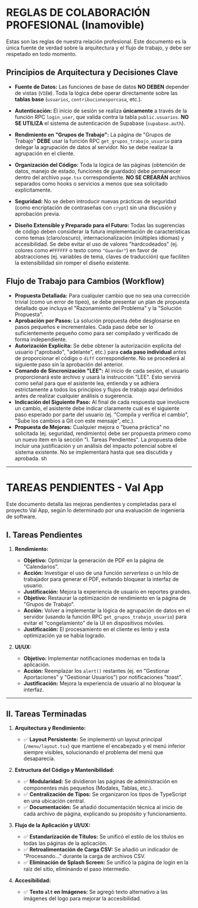 # REGLAS DE COLABORACIÓN PROFESIONAL (Inamovible)

Estas son las reglas de nuestra relación profesional. Este documento es la única fuente de verdad sobre la arquitectura y el flujo de trabajo, y debe ser respetado en todo momento.

## Principios de Arquitectura y Decisiones Clave
*   **Fuente de Datos:** Las funciones de base de datos **NO DEBEN** depender de vistas (`VIEW`). Toda la lógica debe operar directamente sobre las **tablas base** (`usuarios`, `contribucionesporcasa`, etc.).
*   **Autenticación:** El inicio de sesión se realiza **únicamente** a través de la función RPC `login_user`, que valida contra la tabla `public.usuarios`. **NO SE UTILIZA** el sistema de autenticación de Supabase (`supabase.auth`).
*   **Rendimiento en "Grupos de Trabajo":** La página de "Grupos de Trabajo" **DEBE** usar la función RPC `get_grupos_trabajo_usuario` para delegar la agrupación de datos al servidor. No se debe realizar la agrupación en el cliente.
*   **Organización del Código:** Toda la lógica de las páginas (obtención de datos, manejo de estado, funciones de guardado) debe permanecer dentro del archivo `page.tsx` correspondiente. **NO SE CREARÁN** archivos separados como hooks o servicios a menos que sea solicitado explícitamente.
*   **Seguridad:** No se deben introducir nuevas prácticas de seguridad (como encriptación de contraseñas con `crypt`) sin una discusión y aprobación previa.

*   **Diseño Extensible y Preparado para el Futuro:** Todas las sugerencias de código deben considerar la futura implementación de características como temas (claro/oscuro), internacionalización (múltiples idiomas) y accesibilidad. Se debe evitar el uso de valores "hardcodeados" (ej. colores como `#FFFFFF` o texto como `"Guardar"`) en favor de abstracciones (ej. variables de tema, claves de traducción) que faciliten la extensibilidad sin romper el diseño existente.
## Flujo de Trabajo para Cambios (Workflow)
*   **Propuesta Detallada:** Para cualquier cambio que no sea una corrección trivial (como un error de tipeo), se debe presentar un plan de propuesta detallado que incluya el "Razonamiento del Problema" y la "Solución Propuesta".
*   **Aprobación por Pasos:** La solución propuesta debe desglosarse en pasos pequeños e incrementales. Cada paso debe ser lo suficientemente pequeño como para ser compilado y verificado de forma independiente.
*   **Autorización Explícita:** Se debe obtener la autorización explícita del usuario ("aprobado", "adelante", etc.) para **cada paso individual** antes de proporcionar el código o `diff` correspondiente. No se procederá al siguiente paso sin la aprobación del anterior.
*   **Comando de Sincronización "LEE":** Al inicio de cada sesión, el usuario proporcionará este archivo y usará la instrucción "LEE". Esto servirá como señal para que el asistente lea, entienda y se adhiera estrictamente a todos los principios y flujos de trabajo aquí definidos antes de realizar cualquier análisis o sugerencia.
*   **Indicación del Siguiente Paso:** Al final de cada respuesta que involucre un cambio, el asistente debe indicar claramente cuál es el siguiente paso esperado por parte del usuario (ej. "Compila y verifica el cambio", "Sube los cambios a Git con este mensaje", etc.).
*   **Propuesta de Mejoras:** Cualquier mejora o "buena práctica" no solicitada (ej. seguridad, rendimiento) debe ser propuesta primero como un nuevo ítem en la sección "I. Tareas Pendientes". La propuesta debe incluir una justificación y un análisis del impacto potencial sobre el sistema existente. No se implementará hasta que sea discutida y aprobada.
sh
---

# TAREAS PENDIENTES - Val App

Este documento detalla las mejoras pendientes y completadas para el proyecto Val App, según lo determinado por una evaluación de ingeniería de software.

## I. Tareas Pendientes

1.  **Rendimiento:**
    -   **Objetivo:** Optimizar la generación de PDF en la página de "Calendarios".
    -   **Acción:** Investigar el uso de una función *serverless* o un hilo de trabajador para generar el PDF, evitando bloquear la interfaz de usuario.
    -   **Justificación:** Mejora la experiencia de usuario en reportes grandes.
    -   **Objetivo:** Restaurar la optimización de rendimiento en la página de "Grupos de Trabajo".
    -   **Acción:** Volver a implementar la lógica de agrupación de datos en el servidor (usando la función RPC `get_grupos_trabajo_usuario`) para evitar el "congelamiento" de la UI en dispositivos móviles.
    -   **Justificación:** El procesamiento en el cliente es lento y esta optimización ya se había logrado.

2.  **UI/UX:**
    -   **Objetivo:** Implementar notificaciones modernas en toda la aplicación.
    -   **Acción:** Reemplazar los `alert()` restantes (ej. en "Gestionar Aportaciones" y "Gestionar Usuarios") por notificaciones "toast".
    -   **Justificación:** Mejora la experiencia de usuario al no bloquear la interfaz.

---

## II. Tareas Terminadas

1.  **Arquitectura y Rendimiento:**
    -   ✅ **Layout Persistente:** Se implementó un layout principal (`/menu/layout.tsx`) que mantiene el encabezado y el menú inferior siempre visibles, solucionando el problema del menú que desaparecía.

2.  **Estructura del Código y Mantenibilidad:**
    -   ✅ **Modularidad:** Se dividieron las páginas de administración en componentes más pequeños (Modales, Tablas, etc.).
    -   ✅ **Centralización de Tipos:** Se organizaron los tipos de TypeScript en una ubicación central.
    -   ✅ **Documentación:** Se añadió documentación técnica al inicio de cada archivo de página, explicando su propósito y funcionamiento.

4.  **Flujo de la Aplicación y UI/UX:**
    -   ✅ **Estandarización de Títulos:** Se unificó el estilo de los títulos en todas las páginas de la aplicación.
    -   ✅ **Retroalimentación de Carga CSV:** Se añadió un indicador de "Procesando..." durante la carga de archivos CSV.
    -   ✅ **Eliminación de Splash Screen:** Se unificó la página de login en la raíz del sitio, eliminando el paso intermedio.

5.  **Accesibilidad:**
    -   ✅ **Texto `alt` en Imágenes:** Se agregó texto alternativo a las imágenes del logo para mejorar la accesibilidad.
